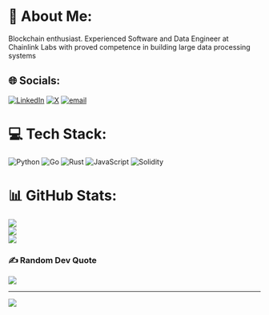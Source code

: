 # 💫 About Me:
Blockchain enthusiast. Experienced Software and Data Engineer at Chainlink Labs with proved competence in building large data processing systems


## 🌐 Socials:
[![LinkedIn](https://img.shields.io/badge/LinkedIn-%230077B5.svg?logo=linkedin&logoColor=white)](https://linkedin.com/in/kiryll-kuzniecow) [![X](https://img.shields.io/badge/X-black.svg?logo=X&logoColor=white)](https://x.com/@KirQz23)  [![email](https://img.shields.io/badge/Email-D14836?logo=gmail&logoColor=white)](mailto:kiryll.kuzniecow@gmail.com) 

# 💻 Tech Stack:
![Python](https://img.shields.io/badge/python-3670A0?style=for-the-badge&logo=python&logoColor=ffdd54) ![Go](https://img.shields.io/badge/go-%2300ADD8.svg?style=for-the-badge&logo=go&logoColor=white) ![Rust](https://img.shields.io/badge/rust-%23000000.svg?style=for-the-badge&logo=rust&logoColor=white) ![JavaScript](https://img.shields.io/badge/javascript-%23323330.svg?style=for-the-badge&logo=javascript&logoColor=%23F7DF1E)  ![Solidity](https://img.shields.io/badge/Solidity-%23363636.svg?style=for-the-badge&logo=solidity&logoColor=white) 
# 📊 GitHub Stats:
![](https://github-readme-stats.vercel.app/api?username=kirqz23&theme=dark&hide_border=false&include_all_commits=true&count_private=true)<br/>
![](https://nirzak-streak-stats.vercel.app/?user=kirqz23&theme=dark&hide_border=false)<br/>
![](https://github-readme-stats.vercel.app/api/top-langs/?username=kirqz23&theme=dark&hide_border=false&include_all_commits=true&count_private=true&layout=compact)

### ✍️ Random Dev Quote
![](https://quotes-github-readme.vercel.app/api?type=horizontal&theme=radical)

---
[![](https://visitcount.itsvg.in/api?id=kirqz23&icon=0&color=0)](https://visitcount.itsvg.in)

<!-- Proudly created with GPRM ( https://gprm.itsvg.in ) -->
